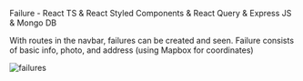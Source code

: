 Failure - React TS & React Styled Components & React Query & Express JS & Mongo DB

With routes in the navbar, failures can be created and seen. Failure consists of basic info, photo,
and address (using Mapbox for coordinates)

![failures](https://user-images.githubusercontent.com/80092914/202175503-defa935e-3043-4a44-9092-edbf3cd4bee1.png)

